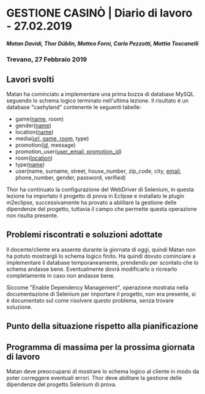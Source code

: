 # GESTIONE CASINÒ | Diario di lavoro - 27.02.2019
##### Matan Davidi, Thor Düblin, Matteo Forni, Carlo Pezzotti, Mattia Toscanelli
### Trevano, 27 Febbraio 2019

## Lavori svolti
Matan ha cominciato a implementare una prima bozza di database MySQL seguendo lo schema logico terminato nell'ultima lezione. Il risultato è un database "cashyland" contenente le seguenti tabelle:
- game(<span style="text-decoration: underline;">name</span>, room)
- gender(<span style="text-decoration: underline;">name</span>)
- location(<span style="text-decoration: underline;">name</span>)
- media(<span style="text-decoration: underline;">url, game, room</span>, type)
- promotion(<span style="text-decoration: underline;">id</span>, message)
- promotion_user(<span style="text-decoration: underline;">user_email, promotion_id</span>)
- room(<span style="text-decoration: underline;">location</span>)
- type(<span style="text-decoration: underline;">name</span>)
- user(name, surname, street, house_number, zip_code, city, <span style="text-decoration: underline;">email</span>, phone_number, gender, password, verified)

Thor ha continuato la configurazione del WebDriver di Selenium, in questa lezione ha importato il progetto di prova in Eclipse e installato le plugin m2eclipse, successivamente ha provato a abilitare la gestione delle dipendenze del progetto, tuttavia il campo che permette questa operazione non risulta presente.

##  Problemi riscontrati e soluzioni adottate
Il docente/cliente era assente durante la giornata di oggi, quindi Matan non ha potuto mostrargli lo schema logico finito. Ha quindi dovuto cominciare a implementare il database temporaneamente, prendendo per scontato che lo schema andasse bene. Eventualmente dovrà modificarlo o ricrearlo completamente in caso non andasse bene.

Siccome "Enable Dependency Management", operazione mostrata nella documentazione di Selenium per importare il progetto, non era presente, si è documentato sul come risolvere questo problema, senza trovare soluzione.

##  Punto della situazione rispetto alla pianificazione


## Programma di massima per la prossima giornata di lavoro
Matan deve preoccuparsi di mostrare lo schema logico al cliente in modo da poter correggere eventuali errori.
Thor deve abilitare la gestione delle dipendenze del progetto Selenium di prova.
